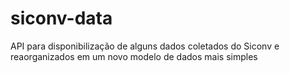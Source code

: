 # siconv-data
API para disponibilização de alguns dados coletados do Siconv e reaorganizados em um novo modelo de dados mais simples
